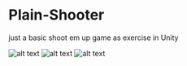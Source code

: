 # Plain-Shooter
just a basic shoot em up game as exercise in Unity

![alt text](https://github.com/mamakram/Plain-Shooter/game.gif "Game")
![alt text](https://github.com/mamakram/Plain-Shooter/powerup.gif "Powerup example")
![alt text](https://github.com/mamakram/Plain-Shooter/Boss.gif "Boss")
